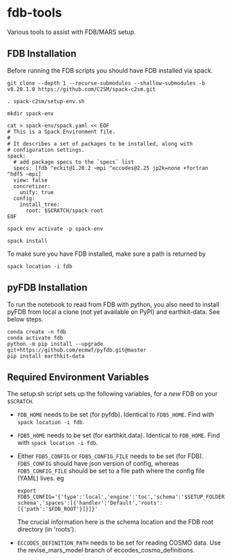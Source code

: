 # fdb-tools
Various tools to assist with FDB/MARS setup.

## FDB Installation

Before running the FDB scripts you should have FDB installed via spack.

```
git clone --depth 1 --recurse-submodules --shallow-submodules -b v0.20.1.0 https://github.com/C2SM/spack-c2sm.git
```
```
. spack-c2sm/setup-env.sh
```
```
mkdir spack-env
```
```
cat > spack-env/spack.yaml << EOF
# This is a Spack Environment file.
#
# It describes a set of packages to be installed, along with
# configuration settings.
spack:
  # add package specs to the `specs` list
  specs: [fdb ^eckit@1.20.2 ~mpi ^eccodes@2.25 jp2k=none +fortran ^hdf5 ~mpi] 
  view: false
  concretizer:
    unify: true
  config:
    install_tree:
      root: $SCRATCH/spack-root
EOF
```
```
spack env activate -p spack-env
```
```
spack install
```
To make sure you have FDB installed, make sure a path is returned by
```
spack location -i fdb
```

## pyFDB Installation

To run the notebook to read from FDB with python, you also need to install pyFDB from local a clone (not yet available on PyPI) and earthkit-data. See below steps.

```
conda create -n fdb
conda activate fdb
python -m pip install --upgrade git+https://github.com/ecmwf/pyfdb.git@master
pip install earthkit-data
```

## Required Environment Variables

The setup.sh script sets up the following variables, for a *new* FDB on your `$SCRATCH`.

- `FDB_HOME` needs to be set (for pyfdb). Identical to `FDB5_HOME`. Find with `spack location -i fdb`.
    
- `FDB5_HOME` needs to be set (for earthkit.data). Identical to `FDB_HOME`. Find with `spack location -i fdb`.

- Either `FDB5_CONFIG` or `FDB5_CONFIG_FILE` needs to be set (for FDB). `FDB5_CONFIG` should have json version of config, whereas `FDB5_CONFIG_FILE` should be set to a file path where the config file (YAML) lives. eg 
    ```
    export FDB5_CONFIG='{'type':'local','engine':'toc','schema':'$SETUP_FOLDER/fdb-schema','spaces':[{'handler':'Default','roots':[{'path':'$FDB_ROOT'}]}]}'
    ```
    The crucial information here is the schema location and the FDB root directory (in 'roots'). 

- `ECCODES_DEFINITION_PATH` needs to be set for reading COSMO data. Use the revise_mars_model branch of eccodes_cosmo_definitions.

